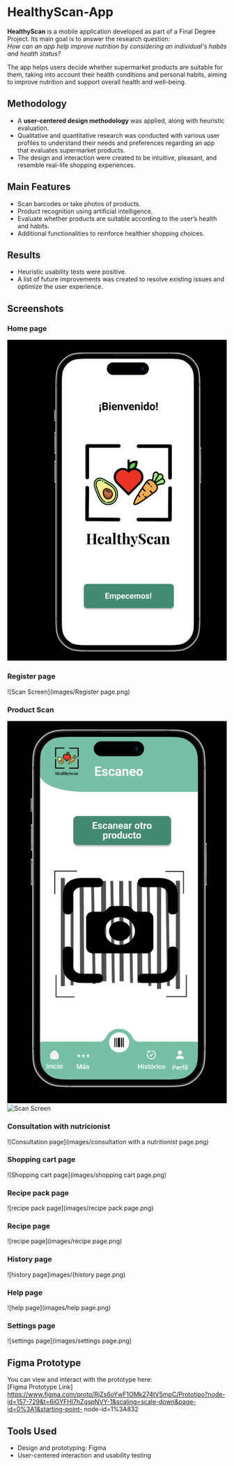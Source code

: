 # HealthyScan-App

**HealthyScan** is a mobile application developed as part of a Final Degree Project. Its main goal is to answer the research question:  
*How can an app help improve nutrition by considering an individual's habits and health status?*

The app helps users decide whether supermarket products are suitable for them, taking into account their health conditions and personal habits, aiming to improve nutrition and support overall health and well-being.

## Methodology
- A **user-centered design methodology** was applied, along with heuristic evaluation.  
- Qualitative and quantitative research was conducted with various user profiles to understand their needs and preferences regarding an app that evaluates supermarket products.  
- The design and interaction were created to be intuitive, pleasant, and resemble real-life shopping experiences.

## Main Features
- Scan barcodes or take photos of products.  
- Product recognition using artificial intelligence.  
- Evaluate whether products are suitable according to the user’s health and habits.  
- Additional functionalities to reinforce healthier shopping choices.

## Results
- Heuristic usability tests were positive.  
- A list of future improvements was created to resolve existing issues and optimize the user experience.

## Screenshots

### Home page
![Home page](images/home_page.png)

### Register page
![Scan Screen](images/Register page.png)

### Product Scan
![Scan Screen](images/scan_page.png)
![Scan Screen](images/scan2_page.png)

### Consultation with nutricionist
![Consultation page](images/consultation with a nutritionist page.png)

### Shopping cart page
![Shopping cart page](images/shopping cart page.png)

### Recipe pack page
![recipe pack page](images/recipe pack page.png)

### Recipe page
![recipe page](images/recipe page.png)

### History page
![history page]images/(history page.png)

### Help page
![help page](images/help page.png)

### Settings page
![settings page](images/settings page.png)

## Figma Prototype
You can view and interact with the prototype here:  
[Figma Prototype Link] https://www.figma.com/proto/RjZs6oYwF1OMk274tV5mpC/Prototipo?node-id=157-729&t=6iGYFHl7hZgspNVY-1&scaling=scale-down&page-id=0%3A1&starting-point-
node-id=1%3A832

## Tools Used
- Design and prototyping: Figma  
- User-centered interaction and usability testing  
